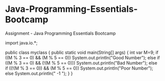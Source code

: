 # Java-Programming-Essentials-Bootcamp
Assignment - Java Programming Essentials Bootcamp

import java.io.*;

public class myclass 
{
public static void main(String[] args) {
int var M=9;
if ((M % 3 == 0) && (M % 5 == 0))
System.out.println("Good Number"); 
else if ((M % 3 == 0) && (!(M % 5 == 0)))
System.out.println("Bad Number");
else if ((!(M % 3 == 0)) && (M % 5 == 0))
System.out.println("Poor Number");
else
System.out.println(" -1 ");
}
}
